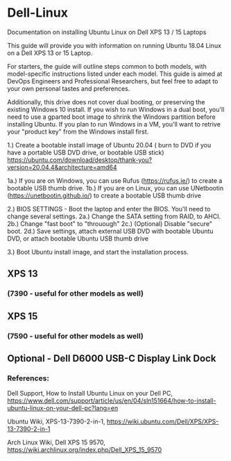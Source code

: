 # Dell-Linux
Documentation on installing Ubuntu Linux on Dell XPS 13 / 15 Laptops

This guide will provide you with information on running Ubuntu 18.04 Linux on a Dell XPS 13 or 15 Laptop. 


For starters, the guide will outline steps common to both models, with model-specific instructions listed under each model.
This guide is aimed at DevOps Engineers and Professional Researchers, but feel free to adapt to your own personal tastes and preferences. 

Additionally, this drive does not cover dual booting, or preserving the existing Windows 10 install. If you wish to run Windows in a dual boot, you'll need to use a gparted boot image to shrink the Windows partition before installing Ubuntu. 
If you plan to run Windows in a VM, you'll want to retrive your "product key" from the Windows install first. 

1.) Create a bootable install image of Ubuntu 20.04 ( burn to DVD if you have a portable USB DVD drive, or bootable USB stick)
https://ubuntu.com/download/desktop/thank-you?version=20.04.4&architecture=amd64

1a.) If you are on Windows, you can use Rufus (https://rufus.ie/) to create a bootable USB thumb drive. 
1b.) If you are on Linux, you can use UNetbootin (https://unetbootin.github.io/) to create a bootable USB thumb drive

2.) BIOS SETTINGS - Boot the laptop and enter the BIOS. You'll need to change several settings. 
2a.) Change the SATA setting from RAID, to AHCI.
2b.) Change "fast boot" to "throuough" 
2c.) (Optional) Disable "secure" boot. 
2d.) Save settings, attach external USB DVD with bootable Ubuntu DVD, or attach bootable Ubuntu USB thumb drive

3.) Boot Ubuntu install image, and start the installation process.


## XPS 13 
### (7390 - useful for other models as well)

## XPS 15
### (7590 - useful for other models as well)

## Optional - Dell D6000 USB-C Display Link Dock

### References: 

Dell Support, How to Install Ubuntu Linux on your Dell PC, https://www.dell.com/support/article/us/en/04/sln151664/how-to-install-ubuntu-linux-on-your-dell-pc?lang=en

Ubuntu Wiki, XPS-13-7390-2-in-1, https://wiki.ubuntu.com/Dell/XPS/XPS-13-7390-2-in-1

Arch Linux Wiki, Dell XPS 15 9570, https://wiki.archlinux.org/index.php/Dell_XPS_15_9570 
